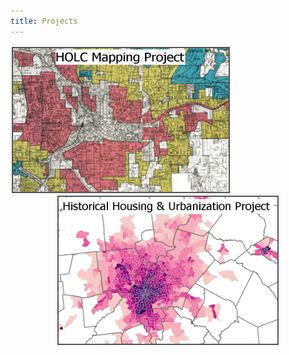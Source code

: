 ```yaml
---
title: Projects
---
```



<p style="text-align: center">
  <a href="https://snmarkley1.github.io/Projects/HOLC/">
    <img src="/Projects/HOLC_tile.jpg" 
         width="345" 
         height="230" 
         title="HOLC Mapping Project" 
         style="border:2px solid #555;margin:2px;float:left;" />
  </a>
  <a href="https://snmarkley1.github.io/Projects/HistHU/">
    <img src="/Projects/HHUUD_tile.jpg" 
         width="350" 
         height="235" 
         title="Historical Housing Unit Project" 
         style="border:2px solid #555;margin:2px;clear:both" />
  </a>
</p>





